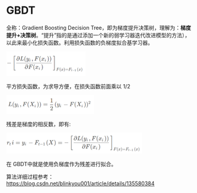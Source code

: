 # GBDT

全称：Gradient Boosting Decision Tree，即为梯度提升决策树，理解为：**梯度提升+决策树**。“提升”指的是通过添加一个新的弱学习器迭代改进模型的方法），以此来最小化损失函数。利用损失函数的负梯度拟合基学习器。

<img src="./assets/image-20241211213434972.png" alt="image-20241211213434972" style="zoom:50%;" />

平方损失函数，为求导方便，在损失函数前面乘以 1/2 

<img src="./assets/image-20241211213644285.png" alt="image-20241211213644285" style="zoom:50%;" />

残差是梯度的相反数，即有:

<img src="./assets/image-20241211213702428.png" alt="image-20241211213702428" style="zoom:50%;" />

在 GBDT中就是使用负梯度作为残差进行拟合。

算法详细过程参考：https://blog.csdn.net/blinkyou001/article/details/135580384